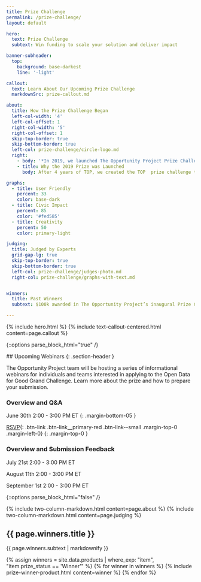 ```yaml
---
title: Prize Challenge
permalink: /prize-challenge/
layout: default

hero:
  text: Prize Challenge
  subtext: Win funding to scale your solution and deliver impact

banner-subheader:
  top:
    background: base-darkest
    line: '-light'

callout:
  text: Learn About Our Upcoming Prize Challenge
  markdownSrc: prize-callout.md

about:
  title: How the Prize Challenge Began
  left-col-width: '4'
  left-col-offset: 1
  right-col-width: '5'
  right-col-offset: 1
  skip-top-border: true
  skip-bottom-border: true
  left-col: prize-challenge/circle-logo.md
  right:
    - body: '*In 2019, we launched The Opportunity Project Prize Challenge. The Census Bureau’s first ever prize competition, it awarded $100,000 in funding across 5 teams.*'
    - title: Why the 2019 Prize was Launched
      body: After 4 years of TOP, we created the TOP  prize challenge to help address the challenges technologists face in deploying and sustaining civic tech products.  The prize challenge aimed to support technologists in getting their solutions into the hands of communities around the country.

graphs:
  - title: User Friendly
    percent: 33
    color: base-dark
  - title: Civic Impact
    percent: 85
    color: '#fed585'
  - title: Creativity
    percent: 50
    color: primary-light

judging:
  title: Judged by Experts
  grid-gap-lg: true
  skip-top-border: true
  skip-bottom-border: true
  left-col: prize-challenge/judges-photo.md
  right-col: prize-challenge/graphs-with-text.md


winners:
  title: Past Winners
  subtext: $100k awarded in The Opportunity Project’s inaugural Prize Challenge. See [challenge.gov](https://www.challenge.gov/challenge/opportunity-project-prize/) for challenge details.

---
```


{% include hero.html %}
{% include text-callout-centered.html content=page.callout %}

{::options parse_block_html="true" /}
<section class="grid-section margin-top-0 margin-bottom-15 padding-y-3 width-full maxw-full split-background-primary margin-x-0">
  <div class="usa-media-block__body-outlined--secondary secondary-callout">
## Upcoming Webinars
{: .section-header }

The Opportunity Project team will be hosting a series of informational webinars for individuals and teams interested in applying to the Open Data for Good Grand Challenge. Learn more about the prize and how to prepare your submission.

### Overview and Q&A
June 30th 2:00 - 3:00 PM ET
{: .margin-bottom-05 }

[RSVP](http://bit.ly/ODFGGCWebinar1){: .btn-link .btn-link__primary-red .btn-link--small .margin-top-0 .margin-left-0}
{: .margin-top-0 }

### Overview and Submission Feedback
July 21st 2:00 - 3:00 PM ET

August 11th 2:00 - 3:00 PM ET

September 1st 2:00 - 3:00 PM ET
  </div>
</section>
{::options parse_block_html="false" /}


{% include two-column-markdown.html content=page.about %}
{% include two-column-markdown.html content=page.judging %}

<div class="text-center margin-bottom-6">
  <h2 class="text-base-darkest margin-bottom-0">{{ page.winners.title }}</h2>
  <div class="maxw-tablet margin-x-auto">
    {{ page.winners.subtext | markdownify }}
  </div>
</div>

{% assign winners = site.data.products | where_exp: "item", "item.prize_status == 'Winner'" %}
{% for winner in winners %}
  {% include prize-winner-product.html content=winner %}
{% endfor %}